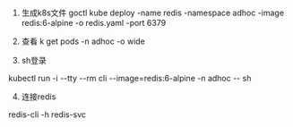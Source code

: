 
###
1. 生成k8s文件
goctl kube deploy -name redis -namespace adhoc -image redis:6-alpine -o redis.yaml -port 6379

2. 查看
k get pods -n adhoc -o wide

3. sh登录

kubectl run -i --tty --rm cli --image=redis:6-alpine -n adhoc -- sh

4. 连接redis

redis-cli -h redis-svc





